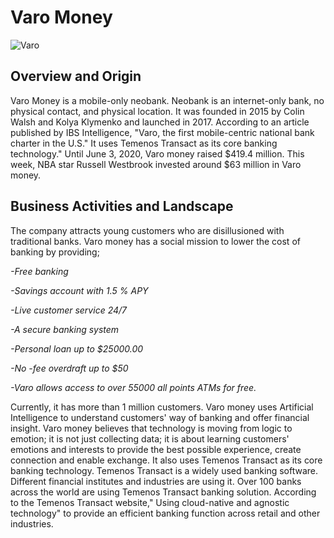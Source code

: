 # Varo Money

![Varo](https://www.google.com/url?sa=i&url=https%3A%2F%2Fwww.fintechfutures.com%2F2020%2F04%2Fvaro-money-takes-on-movens-consumer-accounts%2F&psig=AOvVaw2fHwLYZsUoLJuqRPX0YUo5&ust=1614036494883000&source=images&cd=vfe&ved=0CAYQjRxqFwoTCMjnkdeQ_O4CFQAAAAAdAAAAABAD)
## Overview and Origin

Varo Money is a mobile-only neobank. Neobank is an internet-only bank, no physical contact, and physical location. It was founded in 2015 by Colin Walsh and Kolya Klymenko and launched in 2017.  According to an article published by IBS Intelligence, "Varo, the first mobile-centric national bank charter in the U.S." It uses Temenos Transact as its core banking technology." Until June 3, 2020, Varo money raised $419.4 million.  This week, NBA star Russell Westbrook invested around $63 million in Varo money. 

## Business Activities and Landscape

The company attracts young customers who are disillusioned with traditional banks. Varo money has a social mission to lower the cost of banking by providing;

   *-Free banking*
   
   *-Savings account with 1.5 % APY*
   
   *-Live customer service 24/7*
   
   *-A secure banking system*
   
   *-Personal loan up to $25000.00*
   
   *-No -fee overdraft up to $50*
   
   *-Varo allows access to over 55000 all points ATMs for free.*
    
Currently, it has more than 1 million customers. Varo money uses Artificial  Intelligence to understand customers' way of banking and offer financial insight. Varo money believes that technology is moving from logic to emotion; it is not just collecting data; it is about learning customers' emotions and interests to provide the best possible experience, create connection and enable exchange. It also uses Temenos Transact as its core banking technology. Temenos Transact is a widely used banking software. Different financial institutes and industries are using it. Over 100 banks across the world are using Temenos Transact banking solution. According to the Temenos Transact website," Using cloud-native and agnostic technology" to provide an efficient banking function across retail and other industries. 


